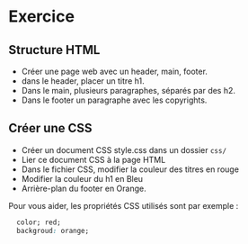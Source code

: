 # Exercice

## Structure HTML

- Créer une page web avec un header, main, footer.
- dans le header, placer un titre h1.
- Dans le main, plusieurs paragraphes, séparés par des h2.
- Dans le footer un paragraphe avec les copyrights.

## Créer une CSS

- Créer un document CSS style.css dans un dossier `css/`
- Lier ce document CSS à la page HTML
- Dans le fichier CSS, modifier la couleur des titres en rouge
- Modifier la couleur du h1 en Bleu
- Arrière-plan du footer en Orange.

Pour vous aider, les propriétés CSS utilisés sont par exemple :

```css
  color; red;
  backgroud: orange;
```
